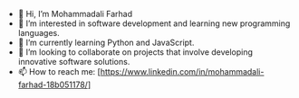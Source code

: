 - 👋 Hi, I’m Mohammadali Farhad
- 👀 I’m interested in software development and learning new programming languages.
- 🌱 I’m currently learning Python and JavaScript.
- 💞️ I’m looking to collaborate on projects that involve developing innovative software solutions.
- 📫 How to reach me: [https://www.linkedin.com/in/mohammadali-farhad-18b051178/]
